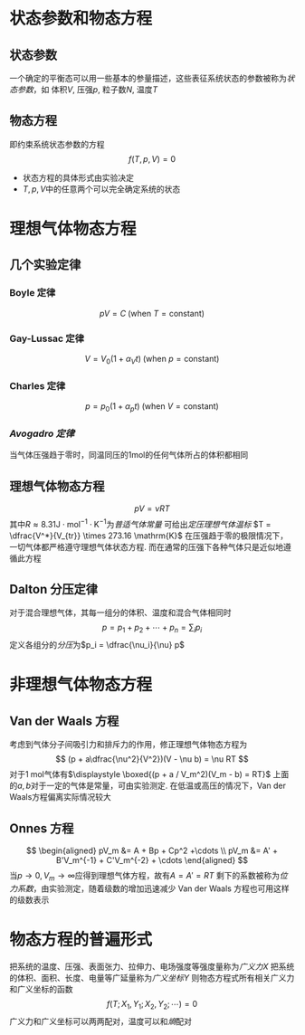 # 状态参数和物态方程
## 状态参数
一个确定的平衡态可以用一些基本的参量描述，这些表征系统状态的参数被称为*状态参数*，如 体积$V$, 压强$p$, 粒子数$N$, 温度$T$
## 物态方程
即约束系统状态参数的方程
$$
f(T, p, V) = 0
$$
- 状态方程的具体形式由实验决定
- $T, p, V$中的任意两个可以完全确定系统的状态

# 理想气体物态方程
## 几个实验定律
### Boyle 定律
$$
pV = C \; (\text{when } T = \text{constant})
$$
### Gay-Lussac 定律
$$
V = V_0 (1 + \alpha_V t) \; (\text{when } p = \text{constant})
$$
### Charles 定律
$$
p = p_0(1 + \alpha_p t) \; (\text{when } V = \text{constant})
$$
### *Avogadro 定律*
当气体压强趋于零时，同温同压的$1 \text{mol}$的任何气体所占的体积都相同
## 理想气体物态方程
$$
pV = \nu RT
$$
其中$R \approx 8.31 \mathrm{J} \cdot \mathrm{mol}^{-1} \cdot \mathrm{K}^{-1}$为*普适气体常量*
可给出*定压理想气体温标* $T = \dfrac{V^*}{V_{tr}} \times 273.16 \mathrm{K}$
在压强趋于零的极限情况下，一切气体都严格遵守理想气体状态方程. 而在通常的压强下各种气体只是近似地遵循此方程
## Dalton 分压定律
对于混合理想气体，其每一组分的体积、温度和混合气体相同时
$$
p = p_1 + p_2 + \cdots + p_n = \sum_i p_i
$$
定义各组分的*分压*为$p_i = \dfrac{\nu_i}{\nu} p$
# 非理想气体物态方程
## Van der Waals 方程
考虑到气体分子间吸引力和排斥力的作用，修正理想气体物态方程为
$$
(p + a\dfrac{\nu^2}{V^2})(V - \nu b) = \nu RT
$$
对于$1 \; \mathrm{mol}$气体有$\displaystyle \boxed{(p + a / V_m^2)(V_m - b) = RT}$
上面的$a,b$对于一定的气体是常量，可由实验测定. 在低温或高压的情况下，Van der Waals方程偏离实际情况较大
## Onnes 方程
$$
\begin{aligned}
pV_m &= A + Bp + Cp^2 +\cdots \\
pV_m &= A' + B'V_m^{-1} + C'V_m^{-2} + \cdots
\end{aligned}
$$
当$p \to 0, V_m \to \infty$应得到理想气体方程，故有$A = A' = RT$
剩下的系数被称为*位力系数*，由实验测定，随着级数的增加迅速减少
Van der Waals 方程也可用这样的级数表示
# 物态方程的普遍形式
把系统的温度、压强、表面张力、拉伸力、电场强度等强度量称为*广义力*$X$
把系统的体积、面积、长度、电量等广延量称为*广义坐标*$Y$
则物态方程式所有相关广义力和广义坐标的函数
$$
f(T; X_1, Y_1; X_2, Y_2; \cdots) = 0
$$
广义力和广义坐标可以两两配对，温度可以和*熵*配对
